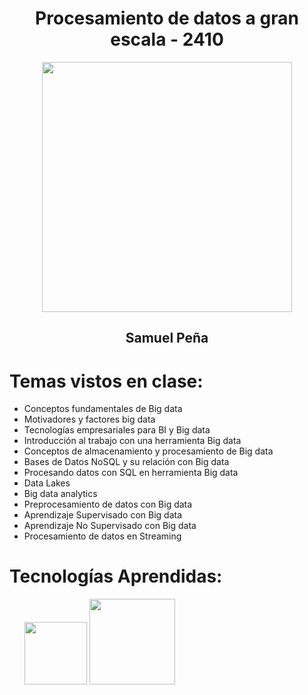 <h1 align = "center">Procesamiento de datos a gran escala - 2410</h1>
<p align="center"><img src="https://github.com/Sxmuu/ProcDatos/assets/116745500/9f437801-6b03-4973-8e85-1cfe02730bd1" width="400"></p>
<h2 align="center">Samuel Peña</h2>

<div>
  <h1>Temas vistos en clase:</h1>
  <ul>
    <li>Conceptos fundamentales de Big data</li>
    <li>Motivadores y factores big data</li>
    <li>Tecnologías empresariales para BI y Big data</li>
    <li>Introducción al trabajo con una herramienta Big data</li>
    <li>Conceptos de almacenamiento y procesamiento de Big data</li>
    <li>Bases de Datos NoSQL y su relación con Big data</li>
    <li>Procesando datos con SQL en herramienta Big data</li>
    <li>Data Lakes</li>
    <li>Big data analytics</li>
    <li>Preprocesamiento de datos con Big data</li>
    <li>Aprendizaje Supervisado con Big data</li>
    <li>Aprendizaje No Supervisado con Big data</li>
    <li>Procesamiento de datos en Streaming</li>
  </ul>
</div>

<div>
  <h1>Tecnologías Aprendidas:</h1>
  <ul style="list-style-type: none;">
    <a href="https://spark.apache.org/docs/latest/api/python/index.html" target="_blank" rel="noreferrer"><img src="https://miro.medium.com/v2/format:webp/1*nPcdyVwgcuEZiEZiRqApug.jpeg" width="100"></a>
    <a href="https://flink.apache.org/" target="_blank" rel="noreferrer"><img src="https://www.adictosaltrabajo.com/wp-content/uploads/2015/11/flink_logo.png" width="137.25"></a>
  </ul>  
</div>
